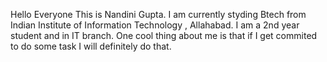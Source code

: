 Hello Everyone This is Nandini Gupta. I am currently styding Btech from Indian Institute of Information Technology , Allahabad. I am a 2nd year student and in IT branch.
One cool thing about me is that if I get commited to do some task I will definitely do that.

